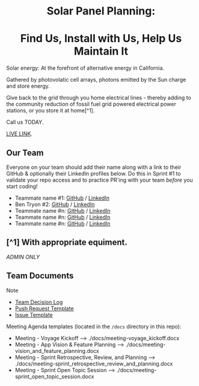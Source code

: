 <h1 align="center">Solar Panel Planning:</h1>
<h1 align="center">Find Us, Install with Us, Help Us Maintain It</h1>


Solar energy: At the forefront of alternative energy in California. 

Gathered by photovolatic cell arrays, photons emitted by the Sun charge and store energy. 

Give back to the grid through you home electrical lines - thereby adding to the community reduction of fossil fuel grid powered electrical power stations, or you store it at home[^1].

Call us TODAY. 

[LIVE LINK](https://github.com/chingu-voyages/v52-tier1-team-04).



## Our Team

Everyone on your team should add their name along with a link to their GitHub
& optionally their LinkedIn profiles below. Do this in Sprint #1 to validate
your repo access and to practice PR'ing with your team *before* you start
coding!

- Teammate name #1: [GitHub](https://github.com/ghaccountname) / [LinkedIn](https://linkedin.com/in/liaccountname)
- Ben Tryon #2: [GitHub](https://github.com/bbbb4tryon) / [LinkedIn]()
- Teammate name #n: [GitHub](https://github.com/ghaccountname) / [LinkedIn](https://linkedin.com/in/liaccountname)
- Teammate name #n: [GitHub](https://github.com/ghaccountname) / [LinkedIn](https://linkedin.com/in/liaccountname)
- Teammate name #n: [GitHub](https://github.com/ghaccountname) / [LinkedIn](https://linkedin.com/in/liaccountname)



[^1] With appropriate equiment.
---
_ADMIN ONLY_
## Team Documents
> [!NOTE]  
> - [Team Decision Log](./docs/team_decision_log.md)
> - [Push Request Template](.github/PULL_TEMPLATE/pull_request_template.md)
> - [Issue Template](.github/ISSUE_TEMPLATE/task-template.md)



Meeting Agenda templates (located in the `/docs` directory in this repo):

- Meeting - Voyage Kickoff --> ./docs/meeting-voyage_kickoff.docx
- Meeting - App Vision & Feature Planning --> ./docs/meeting-vision_and_feature_planning.docx
- Meeting - Sprint Retrospective, Review, and Planning --> ./docs/meeting-sprint_retrospective_review_and_planning.docx
- Meeting - Sprint Open Topic Session --> ./docs/meeting-sprint_open_topic_session.docx
